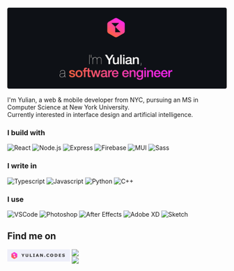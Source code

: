 [![Hello, I'm Yulian](/assets/images/header.png)](https://yulian.codes)

<!-- <span style="padding-left: 7px;"></span> -->

I'm Yulian, a web & mobile developer from NYC, pursuing an MS in Computer Science at New York University.<br/>
Currently interested in interface design and artificial intelligence.

### I build with

![React](https://img.shields.io/badge/React-fafcfe?style=for-the-badge&logo=react&logoColor=11b4c2)
![Node.js](https://img.shields.io/badge/Node.js-fafcfe?style=for-the-badge&logo=nodedotjs&logoColor=4acc03)
![Express](https://img.shields.io/badge/Express.js-fafcfe?style=for-the-badge&logo=express&logoColor=black)
![Firebase](https://img.shields.io/badge/firebase-fafcfe?style=for-the-badge&logo=firebase&logoColor=f9be1d)
![MUI](https://img.shields.io/badge/Material%20UI-fafcfe?style=for-the-badge&logo=mui&logoColor=309afc)
![Sass](https://img.shields.io/badge/Sass-fafcfe?style=for-the-badge&logo=sass&logoColor=f887ff)

### I write in

![Typescript](https://img.shields.io/badge/TypeScript-fafcfe?style=for-the-badge&logo=typescript&logoColor=309afc)
![Javascript](https://img.shields.io/badge/JavaScript-fafcfe?style=for-the-badge&logo=javascript&logoColor=f9be1d)
![Python](https://img.shields.io/badge/Python-fafcfe?style=for-the-badge&logo=python&logoColor=309afc)
![C++](https://img.shields.io/badge/C%2B%2B-fafcfe?style=for-the-badge&logo=c%2B%2B&logoColor=309afc)

### I use

![VSCode](https://img.shields.io/badge/VSCode-fafcfe?style=for-the-badge&logo=visual%20studio%20code&logoColor=4b9cff)
![Photoshop](https://img.shields.io/badge/Photoshop-fafcfe?style=for-the-badge&logo=Adobe%20Photoshop&logoColor=309afc)
![After Effects](https://img.shields.io/badge/after%20affects-fafcfe?style=for-the-badge&logo=Adobe%20after%20effects&logoColor=b262f6)
![Adobe XD](https://img.shields.io/badge/Adobe%20XD-fafcfe?style=for-the-badge&logo=Adobe%20XD&logoColor=ff7cf1)
![Sketch](https://img.shields.io/badge/Sketch-fafcfe?style=for-the-badge&logo=sketch&logoColor=f9be1d)

## Find me on

<p align="left">
  <a href="https://yulian.codes"><img height="28" src="./assets/images/site-badge.png" style="float: left; margin-right: 4px" /></a>
  <a href="https://www.linkedin.com/in/yulian-kraynyak/"><img src="https://img.shields.io/badge/Linkedin-3082fc?style=for-the-badge&logo=linkedin&logoColor=fafcfe" style="float: left" /></a>
</p>

<br/>

<a href="#">
<img src="https://komarev.com/ghpvc/?username=ykray&color=0e1116&style=for-the-badge"/>
</a>

<!--
**ykray/ykray** is a ✨ _special_ ✨ repository because its `README.md` (this file) appears on your GitHub profile.

Here are some ideas to get you started:

- 🔭 I’m currently working on ...
- 🌱 I’m currently learning ...
- 👯 I’m looking to collaborate on ...
- 🤔 I’m looking for help with ...
- 💬 Ask me about ...
- 📫 How to reach me: ...
- 😄 Pronouns: ...
- ⚡ Fun fact: ...
-->
